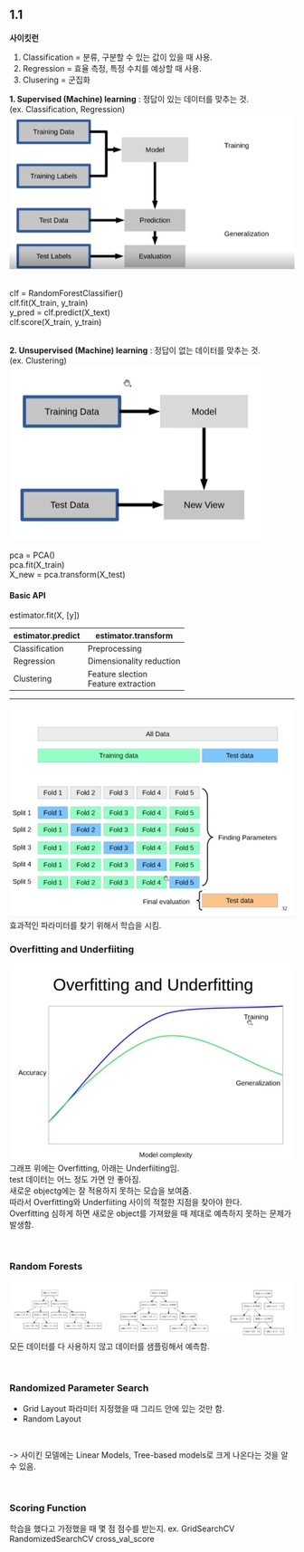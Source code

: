 ## 1.1
**사이킷런**
1. Classification = 분류, 구분할 수 있는 값이 있을 때 사용.
2. Regression = 효율 측정, 특정 수치를 예상할 때 사용.
3. Clusering = 군집화

**1. Supervised (Machine) learning**
: 정답이 있는 데이터를 맞추는 것. <br>
(ex. Classification, Regression) <br>
![Supervised (Machine) learning](Supervised_model.jpg)

<br>
clf = RandomForestClassifier() <br> 
clf.fit(X_train, y_train) <br> 
y_pred = clf.predict(X_text) <br>  
clf.score(X_train, y_train) <br>  

<br>

**2. Unsupervised (Machine) learning** 
: 정답이 없는 데이터를 맞추는 것. <br>
(ex. Clustering) <br>
![Supervised (Machine) learning](unsupervised_learning.jpg)

pca = PCA() <br>
pca.fit(X_train) <br>
X_new = pca.transform(X_test) <br>

 
#### Basic API
estimator.fit(X, [y]) 


|estimator.predict | estimator.transform |
|---|---|
| Classification | Preprocessing |
| Regression | Dimensionality reduction |
| Clustering | Feature slection <br> Feature extraction|

---

![cross valuation](cross.jpg)
효과적인 파라미터를 찾기 위해서 학습을 시킴.


### Overfitting and Underfiiting
![Overfitting and Underfiiting](test.jpg)
그래프 위에는 Overfitting, 아래는 Underfiiting임. <br>
test 데이터는 어느 정도 가면 안 좋아짐. <br>
새로운 objectg에는 잘 적용하지 못하는 모습을 보여줌. <br>
따라서 Overfitting와 Underfiiting 사이의 적절한 지점을 찾아야 한다. <br>
Overfitting 심하게 하면 새로운 object를 가져왔을 때 제대로 예측하지 못하는 문제가 발생함. 

<br>

### Random Forests
![Random forest](random_forest.jpg)
모든 데이터를 다 사용하지 않고 데이터를 샘플링해서 예측함. 

<br>

### Randomized Parameter Search
- Grid Layout
파라미터 지정했을 때 그리드 안에 있는 것만 함. 
- Random Layout
  
<br>

-> 사이킨 모델에는 Linear Models, Tree-based models로 크게 나온다는 것을 알 수 있음. 

<br>

### Scoring Function
학습을 했다고 가정했을 때 몇 점 점수를 받는지.
ex. GridSearchCV <br>
RandomizedSearchCV
cross_val_score

